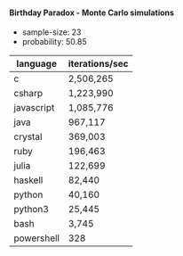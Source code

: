 #### Birthday Paradox - Monte Carlo simulations

* sample-size: 23
* probability: 50.85

language | iterations/sec
|--|--|
c|2,506,265
csharp|1,223,990
javascript|1,085,776
java|967,117
crystal|369,003
ruby|196,463
julia|122,699
haskell|82,440
python|40,160
python3|25,445
bash|3,745
powershell|328